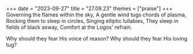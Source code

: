 +++
date = "2023-09-27"
title = "27.09.23"
themes = ["praise"]
+++
Governing the flames within the sky,
A gentle wind tugs chords of plasma,
Rocking them to sleep in circles,
Singing elliptic lullabies,
They sleep in fields of black asway,
Comfort at the Logos' refrain.

Why should they fear His voice of reason?
Why should they fear His loving tug?
